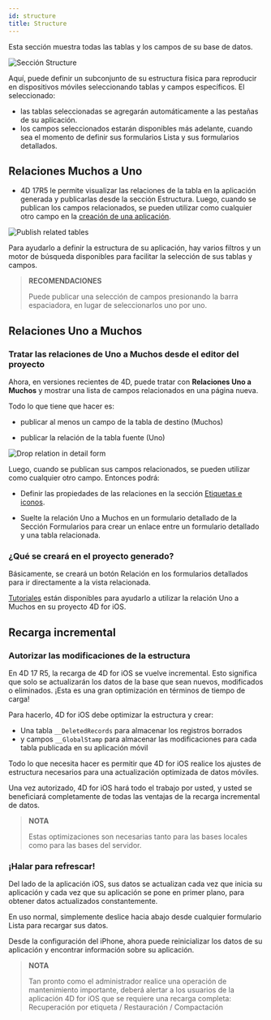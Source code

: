 ```yaml
---
id: structure
title: Structure
---
```


Esta sección muestra todas las tablas y los campos de su base de datos.

![Sección Structure](assets/en/project-editor/Structure-section-4D-for-iOS.png)

Aquí, puede definir un subconjunto de su estructura física para reproducir en dispositivos móviles seleccionando tablas y campos específicos. El seleccionado:

* las tablas seleccionadas se agregarán automáticamente a las pestañas de su aplicación.
* los campos seleccionados estarán disponibles más adelante, cuando sea el momento de definir sus formularios Lista y sus formularios detallados.

## Relaciones Muchos a Uno

* 4D 17R5 le permite visualizar las relaciones de la tabla en la aplicación generada y publicarlas desde la sección Estructura. Luego, cuando se publican los campos relacionados, se pueden utilizar como cualquier otro campo en la [creación de una aplicación](many-to-one-relations.html).

![Publish related tables](assets/en/project-editor/Structure-section-N-to-1-relations-4D-for-iOS.png)

Para ayudarlo a definir la estructura de su aplicación, hay varios filtros y un motor de búsqueda disponibles para facilitar la selección de sus tablas y campos.

> **RECOMENDACIONES**
> 
> Puede publicar una selección de campos presionando la barra espaciadora, en lugar de seleccionarlos uno por uno.


## Relaciones Uno a Muchos

### Tratar las relaciones de Uno a Muchos desde el editor del proyecto

Ahora, en versiones recientes de 4D, puede tratar con **Relaciones Uno a Muchos** y mostrar una lista de campos relacionados en una página nueva.

Todo lo que tiene que hacer es:

* publicar al menos un campo de la tabla de destino (Muchos)

* publicar la relación de la tabla fuente (Uno)

![Drop relation in detail form](assets/en/project-editor/Structure-1-to-N-relations-4D-for-iOS.png)

Luego, cuando se publican sus campos relacionados, se pueden utilizar como cualquier otro campo. Entonces podrá:

* Definir las propiedades de las relaciones en la sección [ Etiquetas e iconos](labels-and-icons.html#relations-properties).

* Suelte la relación Uno a Muchos en un formulario detallado de la Sección Formularios para crear un enlace entre un formulario detallado y una tabla relacionada.

### ¿Qué se creará en el proyecto generado?

Básicamente, se creará un botón Relación en los formularios detallados para ir directamente a la vista relacionada.

[Tutoriales](one-to-many-relations.html) están disponibles para ayudarlo a utilizar la relación Uno a Muchos en su proyecto 4D for iOS.



## Recarga incremental

### Autorizar las modificaciones de la estructura

En 4D 17 R5, la recarga de 4D for iOS se vuelve incremental. Esto significa que solo se actualizarán los datos de la base que sean nuevos, modificados o eliminados. ¡Esta es una gran optimización en términos de tiempo de carga!

Para hacerlo, 4D for iOS debe optimizar la estructura y crear:

* Una tabla `__DeletedRecords` para almacenar los registros borrados
* y campos `__GlobalStamp` para almacenar las modificaciones para cada tabla publicada en su aplicación móvil

Todo lo que necesita hacer es permitir que 4D for iOS realice los ajustes de estructura necesarios para una actualización optimizada de datos móviles.

Una vez autorizado, 4D for iOS hará todo el trabajo por usted, y usted se beneficiará completamente de todas las ventajas de la recarga incremental de datos.

> **NOTA**
> 
> Estas optimizaciones son necesarias tanto para las bases locales como para las bases del servidor.


### ¡Halar para refrescar!

Del lado de la aplicación iOS, sus datos se actualizan cada vez que inicia su aplicación y cada vez que su aplicación se pone en primer plano, para obtener datos actualizados constantemente.

En uso normal, simplemente deslice hacia abajo desde cualquier formulario Lista para recargar sus datos.

Desde la configuración del iPhone, ahora puede reinicializar los datos de su aplicación y encontrar información sobre su aplicación.

> **NOTA**
> 
> Tan pronto como el administrador realice una operación de mantenimiento importante, deberá alertar a los usuarios de la aplicación 4D for iOS que se requiere una recarga completa: Recuperación por etiqueta / Restauración / Compactación

